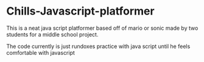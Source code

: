 # Chills-Javascript-platformer
This is a neat java script platformer based off of mario or sonic made by two students for a middle school project.

The code currently is just rundoxes practice with java script until he feels comfortable with javascript
